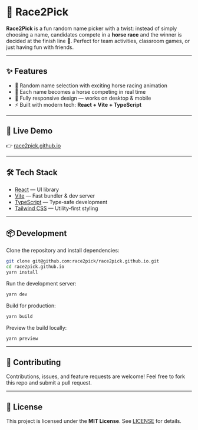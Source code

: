# 🏇 Race2Pick

**Race2Pick** is a fun random name picker with a twist: instead of simply choosing a name, candidates compete in a **horse race** and the winner is decided at the finish line 🎉.
Perfect for team activities, classroom games, or just having fun with friends.

---

## ✨ Features

* 🎲 Random name selection with exciting horse racing animation
* 🐎 Each name becomes a horse competing in real time
* 📱 Fully responsive design — works on desktop & mobile
* ⚡ Built with modern tech: **React + Vite + TypeScript**

---

## 🚀 Live Demo

👉 [race2pick.github.io](https://race2pick.github.io/)

---

## 🛠️ Tech Stack

* [React](https://react.dev/) — UI library
* [Vite](https://vitejs.dev/) — Fast bundler & dev server
* [TypeScript](https://www.typescriptlang.org/) — Type-safe development
* [Tailwind CSS](https://tailwindcss.com/) — Utility-first styling

---

## 📦 Development

Clone the repository and install dependencies:

```bash
git clone git@github.com:race2pick/race2pick.github.io.git
cd race2pick.github.io
yarn install
```

Run the development server:

```bash
yarn dev
```

Build for production:

```bash
yarn build
```

Preview the build locally:

```bash
yarn preview
```

---

## 🤝 Contributing

Contributions, issues, and feature requests are welcome!
Feel free to fork this repo and submit a pull request.

---

## 📄 License

This project is licensed under the **MIT License**.
See [LICENSE](LICENSE) for details.
